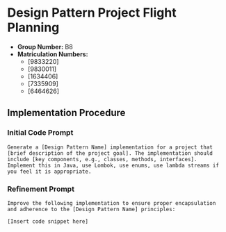 # Design Pattern Project Flight Planning

- **Group Number:** B8
- **Matriculation Numbers:**
    - [9833220]
    - [9830011]
    - [1634406]
    - [7335909]
    - [6464626]

## Implementation Procedure

### Initial Code Prompt

```
Generate a [Design Pattern Name] implementation for a project that [brief description of the project goal]. The implementation should include [key components, e.g., classes, methods, interfaces]. Implement this in Java, use Lombok, use enums, use lambda streams if you feel it is appropriate.
```

### Refinement Prompt

```
Improve the following implementation to ensure proper encapsulation and adherence to the [Design Pattern Name] principles:

[Insert code snippet here]
```
